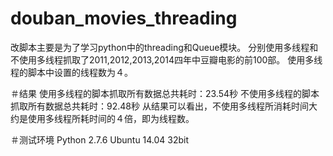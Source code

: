 # douban_movies_threading
改脚本主要是为了学习python中的threading和Queue模块。
分别使用多线程和不使用多线程抓取了2011,2012,2013,2014四年中豆瓣电影的前100部。
使用多线程的脚本中设置的线程数为４。

＃结果
使用多线程的脚本抓取所有数据总共耗时：23.54秒
不使用多线程的脚本抓取所有数据总共耗时：92.48秒
从结果可以看出，不使用多线程所消耗时间大约是使用多线程所耗时间的４倍，即为线程数。

＃测试环境
Python 2.7.6
Ubuntu 14.04 32bit
